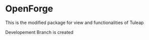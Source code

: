 # OpenForge
This is the modified package for view and functionalities of Tuleap

Developement Branch is created
